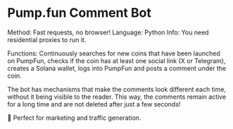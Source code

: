 # Pump.fun Comment Bot

Method: Fast requests, no browser!
Language: Python
Info: You need residential proxies to run it.

Functions: Continuously searches for new coins that have been launched on PumpFun, checks if the coin has at least one social link (X or Telegram), creates a Solana wallet, logs into PumpFun and posts a comment under the coin. 

The bot has mechanisms that make the comments look different each time, without it being visible to the reader. This way, the comments remain active for a long time and are not deleted after just a few seconds!

🚀 Perfect for marketing and traffic generation.
